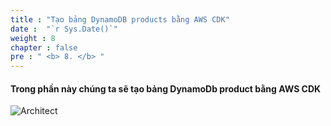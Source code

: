 ```yaml
---
title : "Tạo bảng DynamoDB products bằng AWS CDK"
date :  "`r Sys.Date()`" 
weight : 8
chapter : false
pre : " <b> 8. </b> "
---
```


#### Trong phần này chúng ta sẽ tạo bảng DynamoDb product bằng AWS CDK
![Architect](/images/8/ws2.png?featherlight=false&width=80pc)

